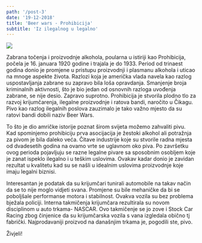 ```yaml
---
path: '/post-3'
date: '19-12-2018'
title: 'Beer wars - Prohibicija'
subtitle: 'Iz ilegalnog u legalno'
---
```


![](./images/beer3.png)

Zabrana točenja i proizvodnje alkohola, poularna u istiriji kao Prohibicija, počela je 16. januara 1920 godine i trajala je do 1933. Period od trinaest godina donio je promjene u pristupu proizvodnji i plasmanu  alkohola i uticao na mnoge aspekte života. Razlozi koja je američka vlada navela kao razlog uspostavljanja zabrane su zapravo bila loša opravdanja. Smanjenje broja kriminalnih aktivnosti, što je bio jedan od osnovnih razloga uvođenja zabrane, se nije desio. Zapravo suprotno. Prohibicija je stvorila plodno tlo za razvoj krijumčarenja, ilegalne proizvodnje i ratova bandi, naročito u Čikagu. Pivo kao razlog ilegalnih poslova zauzimalo je tako važno mjesto da su ratovi bandi dobili naziv Beer Wars.


To što je dio amričke istorije poznat širom svijeta možemo zahvaliti pivu. Kad spominjemo prohibiciju prva asocijacija je žestoki alkohol ali potražnja za pivom je bila daleko veća. Čitave industrije koje su stvorile radna mjesta od dvadesetih godina na ovamo vrte se uglavnom oko piva. Po završetku ovog perioda pojavljuju se razne legalne pivare sa sposobnim osobljem koje je zanat ispeklo ilegalno i u teškim uslovima. Ovakav kadar donio je zavidan rezultat u kvalitetu kad su se našli u idealnim uslovima proizvodnje koje imaju legalni biznisi. 


Interesantan je podatak da su krijumčari tunirali automobile na takav način da se to nije moglo vidjeti svana. Promjene su bile mehaničke da bi se poboljšale performanse motora i stabilnost. Ovakva vozila su bez problema bježala policiji. Interna takmičenja krijumčara rezultirala su novom disciplinom u auto trkama- NASCAR. Ovo takmičenje se jo zove i Stock Car Racing zbog činjenice da su krijumčarska vozila s vana izgledala obično tj fabrički. 
Najprodavaniji proizvod na današnjim trkama  je, pogodili ste, pivo. 


Živjeli!

